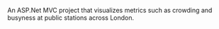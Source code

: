 An ASP.Net MVC project that visualizes metrics such as crowding and busyness at public stations across London. 
